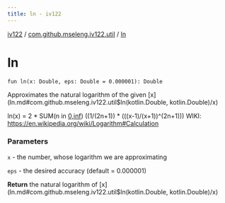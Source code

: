 ```yaml
---
title: ln - iv122
---
```


[iv122](../index.md) / [com.github.mseleng.iv122.util](index.md) / [ln](.)

# ln

`fun ln(x: Double, eps: Double = 0.000001): Double`

Approximates the natural logarithm of the given [x](ln.md#com.github.mseleng.iv122.util$ln(kotlin.Double, kotlin.Double)/x)

ln(x) = 2 * SUM(n in [0,inf](#)) ((1/(2n+1)) * (((x-1)/(x+1))^(2n+1)))
WIKI: https://en.wikipedia.org/wiki/Logarithm#Calculation

### Parameters

`x` - the number, whose logarithm we are approximating

`eps` - the desired accuracy (default = 0.000001)

**Return**
the natural logarithm of [x](ln.md#com.github.mseleng.iv122.util$ln(kotlin.Double, kotlin.Double)/x)

